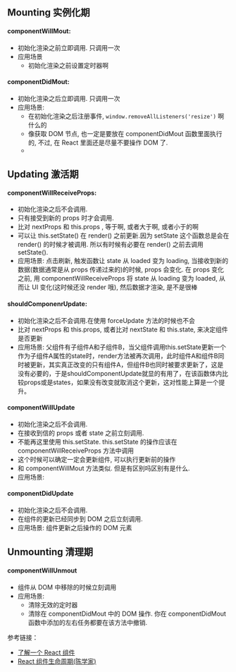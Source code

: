 ## Mounting 实例化期

#### componentWillMout:

- 初始化渲染之前立即调用. 只调用一次
- 应用场景
  - 初始化渲染之前设置定时器啊

#### componentDidMout: 

- 初始化渲染之后立即调用. 只调用一次
- 应用场景: 
  - 在初始化渲染之后注册事件, `window.removeAllListeners('resize')` 啊什么的
  - 像获取 DOM 节点, 也一定是要放在 componentDidMout 函数里面执行的, 不过, 在 React 里面还是尽量不要操作 DOM 了.
  - 
  
## Updating 激活期

#### componentWillReceiveProps:

- 初始化渲染之后不会调用.
- 只有接受到新的 props 时才会调用. 
- 比对 nextProps 和 this.props , 等于啊, 或者大于啊, 或者小于的啊
- 可以让 this.setState() 在 render() 之前更新.因为 setState 这个函数总是会在 render() 的时候才被调用. 所以有时候有必要在 render() 之前去调用 setState().
- 应用场景: 点击刷新, 触发函数让 state 从 loaded 变为 loading, 当接收到新的数据(数据通常是从 props 传递过来的)的时候, props 会变化. 在 props 变化之前, 用 componentWillReceiveProps 将 state 从 loading 变为 loaded, 从而让 UI 变化(这时候还没 render 哦), 然后数据才渲染, 是不是很棒

#### shouldComponenrUpdate:

- 初始化渲染之后不会调用.在使用 forceUpdate 方法的时候也不会
- 比对 nextProps 和 this.props, 或者比对 nextState 和 this.state, 来决定组件是否更新
- 应用场景: 父组件有子组件A和子组件B，当父组件调用this.setState更新一个作为子组件A属性的state时，render方法被再次调用，此时组件A和组件B同时被更新，其实真正改变的只有组件A，但组件B也同时被要求更新了，这是没有必要的，于是shouldComponentUpdate就显的有用了，在该函数体内比较props或是states，如果没有改变就取消这个更新，这对性能上算是一个提升。

#### componentWillUpdate

- 初始化渲染之后不会调用.
- 在接收到信的 props 或者 state 之前立刻调用.
- 不能再这里使用 this.setState. this.setState 的操作应该在 componentWillReceiveProps 方法中调用
- 这个时候可以确定一定会更新组件, 可以执行更新前的操作
- 和 componentWillMout 方法类似. 但是有区别吗区别有是什么.
- 应用场景: 

#### componentDidUpdate

- 初始化渲染之后不会调用.
- 在组件的更新已经同步到 DOM 之后立刻调用.
- 应用场景: 组件更新之后操作的 DOM 元素

## Unmounting 清理期

#### componentWillUnmout

- 组件从 DOM 中移除的时候立刻调用
- 应用场景: 
  - 清除无效的定时器
  - 清除在 componentDidMout 中的 DOM 操作. 你在 componentDidMout 函数中添加的左右任务都要在该方法中撤销.


参考链接：
- [了解一个 React 组件](http://www.jianshu.com/p/788a82dac136)
- [React 组件生命周期(陈学家)](https://segmentfault.com/a/1190000005161417)
